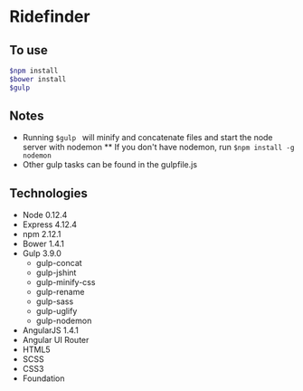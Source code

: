 # Ridefinder
## To use
```bash
$npm install
$bower install
$gulp
```
## Notes
* Running ```$gulp ``` will minify and concatenate files and start the node server with nodemon
** If you don't have nodemon, run ```$npm install -g nodemon```
* Other gulp tasks can be found in the gulpfile.js

## Technologies
* Node 0.12.4
* Express 4.12.4
* npm 2.12.1
* Bower 1.4.1
* Gulp 3.9.0
  * gulp-concat
  * gulp-jshint
  * gulp-minify-css
  * gulp-rename
  * gulp-sass
  * gulp-uglify
  * gulp-nodemon
* AngularJS 1.4.1
* Angular UI Router
* HTML5
* SCSS
* CSS3
* Foundation


